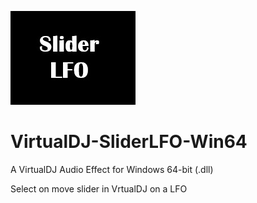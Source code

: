 ![logo](https://github.com/djcel/VirtualDJ-SliderLFO-Win64/blob/main/SliderLFO_website.jpg?raw=true "")
# VirtualDJ-SliderLFO-Win64
A VirtualDJ Audio Effect for Windows 64-bit (.dll)

Select on move slider in VrtualDJ on a LFO

